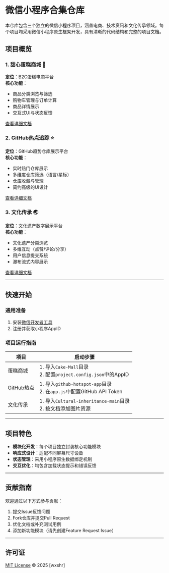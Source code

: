 # 微信小程序合集仓库

本仓库包含三个独立的微信小程序项目，涵盖电商、技术资讯和文化传承领域。每个项目均采用微信小程序原生框架开发，具有清晰的代码结构和完整的项目文档。

## 项目概览

### 1. 甜心蛋糕商城 🎂
**定位**：B2C蛋糕电商平台  
**核心功能**：
- 商品分类浏览与筛选
- 购物车管理与订单计算
- 商品详情展示
- 交互式UI与状态反馈

[查看详细文档]([./Cake-Mall/README.md)

### 2. GitHub热点追踪 ⭐
**定位**：GitHub趋势仓库展示平台  
**核心功能**：
- 实时热门仓库展示
- 多维度仓库筛选（语言/星标）
- 仓库收藏与管理
- 简约高级的UI设计

[查看详细文档](./github-hotspot-app/README.md)

### 3. 文化传承 🌏
**定位**：文化遗产数字展示平台  
**核心功能**：
- 文化遗产分类浏览
- 多维互动（点赞/评论/分享）
- 用户信息提交系统
- 瀑布流式内容展示

[查看详细文档](./Cultural-inheritance-main/README.md)


---

## 快速开始
### 通用准备
1. 安装[微信开发者工具](https://developers.weixin.qq.com/miniprogram/dev/devtools/download.html)
2. 注册并获取小程序AppID

### 项目运行指南
| 项目          | 启动步骤                                                                 |
|---------------|--------------------------------------------------------------------------|
| 蛋糕商城      | 1. 导入`Cake-Mall`目录<br>2. 配置`project.config.json`中的AppID          |
| GitHub热点    | 1. 导入`github-hotspot-app`目录<br>2. 在`app.js`中配置GitHub API Token   |
| 文化传承      | 1. 导入`Cultural-inheritance-main`目录<br>2. 按文档添加图片资源          |

---

## 项目特色
- **模块化开发**：每个项目独立封装核心功能模块
- **响应式设计**：适配不同屏幕尺寸设备
- **状态管理**：采用小程序原生数据绑定机制
- **交互优化**：均包含加载状态提示和错误反馈

---

## 贡献指南
欢迎通过以下方式参与贡献：
1. 提交Issue反馈问题
2. Fork仓库并提交Pull Request
3. 优化文档或补充测试用例
4. 添加新功能模块（请先创建Feature Request Issue）

---

## 许可证
[MIT License](LICENSE) © 2025 [wxshr]

